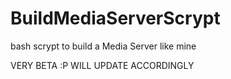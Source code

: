 # BuildMediaServerScrypt
bash scrypt to build a Media Server like mine


VERY BETA :P WILL UPDATE ACCORDINGLY 
